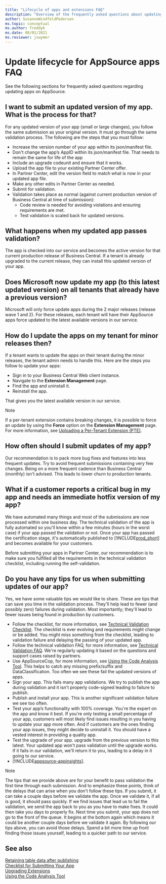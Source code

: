 ```yaml
---
title: "Lifecycle of apps and extensions FAQ"
description: "Overview of the frequently asked questions about updating an app on AppSource."
author: SusanneWindfeldPedersen
ms.topic: conceptual
ms.author: freddyk
ms.date: 08/01/2021
ms.reviewer: jswymer
---
```


# Update lifecycle for AppSource apps FAQ

See the following sections for frequently asked questions regarding updating apps on AppSource.

## I want to submit an updated version of my app. What is the process for that?
For any updated version of your app (small or large changes), you follow the same submission as your original version. It must go through the same validation process. The following are the steps that you must follow:
- Increase the version number of your app within its json/manifest file.
- Don't change the app’s AppID within its json/manifest file. That needs to remain the same for life of the app
- Include an upgrade codeunit and ensure that it works. 
- Upload the app file to your existing Partner Center offer.
- In Partner Center, edit the version field to match what is now in your updated app file.
- Make any other edits in Partner Center as needed.
- Submit for validation.
- Validation takes place as normal (against current production version of Business Central at time of submission):
    - Code review is needed for avoiding violations and ensuring requirements are met.
    - Test validation is scaled back for updated versions.

## What happens when my updated app passes validation?
The app is checked into our service and becomes the active version for that current production release of Business Central. If a tenant is already upgraded to the current release, they can install this updated version of your app.

## Does Microsoft now update my app (to this latest updated version) on all tenants that already have a previous version?
Microsoft will only force update apps during the 2 major releases (release wave 1 and 2). For these releases, each tenant will have their AppSource apps force updated to the latest available versions in our service.

## How do I update the apps on my tenant for minor releases then?
If a tenant wants to update the apps on their tenant during the minor releases, the tenant admin needs to handle this. Here are the steps you follow to update your apps:
- Sign in to your Business Central Web client instance.
- Navigate to the **Extension Management** page.
- Find the app and uninstall it.
- Reinstall the app.

That gives you the latest available version in our service.

> [!NOTE]  
> If a per-tenant extension contains breaking changes, it is possible to force an update by using the **Force** option on the **Extension Management** page. For more information, see [Uploading a Per-Tenant Extension (PTE)](/dynamics365/business-central/ui-extensions-install-uninstall).

## How often should I submit updates of my app?
Our recommendation is to pack more bug fixes and features into less frequent updates. Try to avoid frequent submissions containing very few changes. Being on a more frequent cadence than Business Central (monthly) isn't advised. This leads to lower churn to production tenants.

## What if a customer reports a critical bug in my app and needs an immediate hotfix version of my app?
We have automated many things and most of the submissions are now processed within one business day. The technical validation of the app is fully automated so you'll know within a few minutes (hours in the worst case) if your app passed the validation or not. Once your app has passed the certification stage, it's automatically published to [!INCLUDE[prod_short](../includes/prod_short.md)] and becomes available for your customers. 

Before submitting your apps in Partner Center, our recommendation is to make sure you fulfilled all the requirements in the technical validation checklist, including running the self-validation.

## Do you have any tips for us when submitting updates of our app?
Yes, we have some valuable tips we would like to share. These are tips that can save you time in the validation process. They'll help lead to fewer (and possibly zero) failures during validation. Most importantly; they'll lead to fewer issues being found in production by customers.

- Follow the checklist, for more information, see [Technical Validation Checklist](devenv-checklist-submission.md). The checklist is ever evolving and requirements might change or be added. You might miss something from the checklist, leading to validation failure and delaying the passing of your updated app.
- Follow the technical validation FAQ, for more information, see [Technical Validation FAQ](devenv-checklist-submission-faq.md). We're regularly updating it based on the questions and support cases raised by partners.
- Use AppSourceCop, for more information, see [Using the Code Analysis Tool](devenv-using-code-analysis-tool.md). This helps to catch any missing prefix/suffix and DataClassification. Too often we see these fail the updated versions of apps.
- Sign your app. This fails many app validations. We try to publish the app during validation and it isn't properly code-signed leading to failure to publish.
- Publish and install your app. This is another significant validation failure we see too often.
- Test your app’s functionality with 100% coverage. You're the expert on the app and know it best. If you're only testing a small percentage of your app, customers will most likely find issues resulting in you having to update your app more often. And if customers are the ones finding your app issues, they might decide to uninstall it. You should have a vested interest in providing a quality app.
- Test the upgrade of your app. upgrade from the previous version to this latest. Your updated app won't pass validation until the upgrade works. If it fails in our validation, we'll return it to you, leading to a delay in it going to our service.
- [!INCLUDE[appsource-appinsights](includes/appsource-appinsights.md)].
 
> [!NOTE]  
> The tips that we provide above are for your benefit to pass validation the first time through each submission. And to emphasize these points, think of the delays that can arise when you don't follow these tips. If you submit, it can take a couple days before we validate the app. Once we validate it, if all is good, it should pass quickly. If we find issues that lead us to fail the validation, we send the app back to you as you have to make fixes. It could then take you days to properly fix. Next time you submit, your app does not go to the front of the queue. It begins at the bottom again which means it could be another couple days before we validate it again. By following our tips above, you can avoid those delays. Spend a bit more time up front finding those issues yourself, leading to a quicker path to our service.

## See also
[Retaining table data after publishing](devenv-retaining-data-after-publishing.md)  
[Checklist for Submitting Your App](devenv-checklist-submission.md)  
[Upgrading Extensions](devenv-upgrading-extensions.md)  
[Using the Code Analysis Tool](devenv-using-code-analysis-tool.md)  
